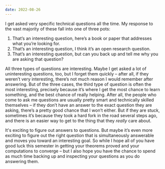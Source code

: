 ```yaml
---
date: 2022-08-26
---
```


I get asked very specific technical questions all the time.  My response to the
vast majority of these fall into one of three pots:
 
1. That’s an interesting question, here’s a book or paper that addresses what you’re looking for.  
2. That’s an interesting question, I think it’s an open research question.  
3. That’s an interesting question, but can you back up and tell me why you are asking that question?
 
All three types of questions are interesting.  Maybe I get asked a lot of
uninteresting questions, too, but I forget them quickly – after all, if they
weren’t very interesting, there’s not much reason I would remember after
answering.  But of the three cases, the third type of question is often the
most interesting, precisely because it’s where I get the most chance to learn
something, and the best chance of really helping.  After all, the people who
come to ask me questions are usually pretty smart and technically skilled
themselves – if they don’t have an answer to the exact question they are
asking, there’s a pretty good chance that I won’t either.  But if they are
stuck, sometimes it’s because they took a hard fork in the road several steps
ago, and there is an easier way to get to the thing that they *really* care
about.
 
It's exciting to figure out answers to questions.  But maybe it’s even more
exciting to figure out the right question that is simultaneously answerable and
moves you toward an interesting goal.  So while I hope all of you have good
luck this semester in getting your theorems proved and your computations to
converge – but I also hope you have the chance to spend as much time backing up
and inspecting your questions as you do answering them.
 

